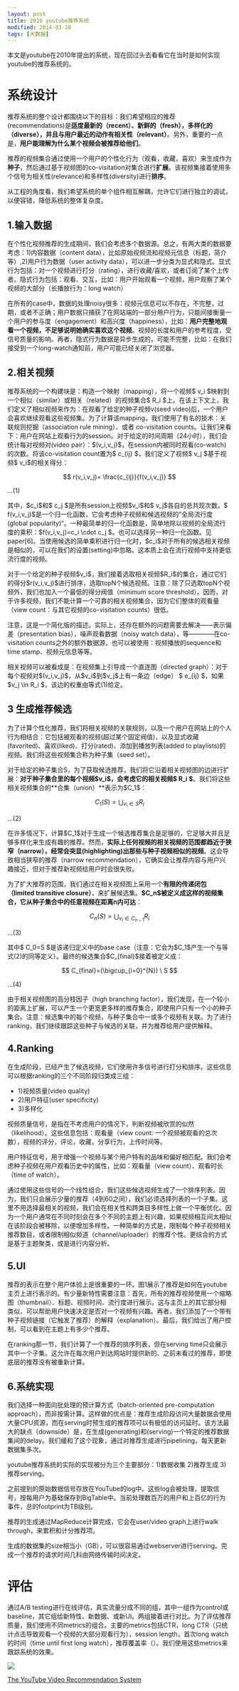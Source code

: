 ```yaml
---
layout: post
title: 2010 youtube推荐系统 
modified: 2014-03-28
tags: [大数据]
---
```


本文是youtube在2010年提出的系统，现在回过头去看看它在当时是如何实现youtube的推荐系统的。

# 系统设计

推荐系统的整个设计都围绕以下的目标：我们希望相应的推荐(recommendations)是**适度最新的（recent）、新鲜的（fresh），多样化的（diverse），并且与用户最近的动作有相关性（relevant）**。另外，重要的一点是，**用户能理解为什么某个视频会被推荐给他们**。

推荐的视频集合通过使用一个用户的个性化行为（观看，收藏，喜欢）来生成作为**种子**，然后通过基于视频图的co-visitation对集合进行**扩展**。该视频集接着使用多个信号为相关性(relevance)和多样性(diversity)进行**排序**。

从工程的角度看，我们希望系统的单个组件相互解耦，允许它们进行独立的调试，以便容错，降低系统的整体复杂度。

## 1.输入数据

在个性化视频推荐的生成期间，我们会考虑多个数据源。总之，有两大类的数据要考虑：1)内容数据（content data），比如原始视频流和视频元信息（标题，简介等）,2)用户行为数据（user activity data），可以进一步分类为显式和隐式。显式行为包括：对一个视频进行打分（rating），进行收藏/喜欢，或者订阅了某个上传者。隐式行为包括：观看、交互，比如：用户开始观看一个视频，用户观察了某个视频的大部分（长播放行为：long watch）

在所有的case中，数据的处理noisy很多：视频元信息可以不存在，不完整，过期，或者不正确；用户数据只捕获了在网站端的一部分用户行为，只能间接衡量一个用户的参与度（engagement）和高兴度（happiness），比如：**用户完整地观看一个视频，不足够说明她确实喜欢这个视频**。视频的长度和用户的参考程度，受信号质量的影响。再者，隐式行为数据是异步生成的，可能不完整，比如：在我们接受到一个long-watch通知前，用户可能已经关闭了浏览器。

## 2.相关视频

推荐系统的一个构建块是：构造一个映射（mapping），将一个视频\$ v_i \$映射到一个相似（similar）或相关（related）的视频集合\$ R_i \$上。在该上下文上，我们定义了相似视频来作为：在观看了给定的种子视频v(seed video)后，一个用户会喜欢继续观看这些视频集。为了计算该mapping，我们使用了有名的技术：关联规则挖掘（association rule mining）、或者 co-visitation counts。让我们来看下：用户在网站上观看行为的session。对于给定的时间周期（24小时），我们会统计每对视频对(video pair）：\$(v_i,v_j)\$，在session内被同时观看(co-watch)的次数。将该co-visitation count置为\$ c_{ij} \$，我们定义了视频\$ v_j \$基于视频\$ v_i\$的相关得分：

$$
r(v_i,v_j)= \frac{c_{ij}}{f(v_i,v_j)}
$$

...(1)

其中，\$c_i\$和\$ c_j \$是所有session上视频\$v_i\$和\$ v_j\$各自的总共现次数。\$ f(v_i,v_j)\$是一个归一化函数，它会考虑种子视频和候选视频的“全局流行度(global popularity)“。一种最简单的归一化函数是，简单地除以视频的全局流行度的乘积：\$f(v_i,v_j)=c_i \cdot c_j \$。也可以选择另一种归一化函数。见paper[6]。当使用候选的简单乘积进行归一化时，\$c_i\$对于所有的候选相关视频是相似的，可以在我们的设置(setting)中忽略。这本质上会在流行视频中支持更低流行度的视频。

对于一个给定的种子视频\$v_i\$，我们接着选取相关视频\$R_i\$的集合，通过它们的得分\$r(v_i,v_j)\$进行排序，选取topN个候选视频。注意：除了只选取topN个视频外，我们也加入一个最低的得分阀值（minimum score threshold）。因而，对于许多视频，我们不能计算一个可靠的相关视频集合，因为它们整体的观看量（view count：与其它视频的co-visitation counts）很低。

注意，这是一个简化版的描述。实际上，还存在额外的问题需要去解决——表示偏差（presentation bias），噪声观看数据（noisy watch data），等————在co-visitation counts之外的额外数据源，也可以被使用：视频播放的sequence和time stamp、视频元信息等等。

相关视频可以被看成是：在视频集上引导成一个直连图（directed graph）：对于每个视频对\$(v_i,v_j)\$，从\$v_i\$到\$v_j\$上有一条边（edge） \$ e_{ij} \$，如果\$v_j \in R_i \$，该边的权重由等式(1)给定。

## 3 生成推荐候选

为了计算个性化推荐，我们将相关视频的关联规则，以及一个用户在网站上的个人行为相结合：它包括被观看的视频(超过某个固定阀值)，以及显式收藏(favorited)、喜欢(liked)、打分(rated)、添加到播放列表(added to playlists)的视频。我们将这些视频集合称为种子集（seed set）。

对于给定的种子集合S，为了获取候选推荐，我们将它沿着相关视频图的边进行扩展：**对于种子集合里的每个视频\$v_i\$，会考虑它的相关视频\$ R_i \$**。我们将这些相关视频集合的**合集（union）**表示为\$C_1\$：

$$
C_1(S) = \bigcup_{v_i \in S} R_i
$$

...(2)

在许多情况下，计算\$C_1\$对于生成一个候选推荐集合是足够的，它足够大并且足够多样化来生成有趣的推荐。然而，**实际上任何视频的相关视频的范围都趋近于狭窄（narrow），经常会突显(highlighting)出那些与种子视频相似的视频**。这会导致相当狭窄的推荐（narrow recommendation），它确实会让推荐内容与用户兴趣接近，但对于推荐新视频给用户时会很失败。

为了扩大推荐的范围，我们通过在相关视频图上采用一个**有限的传递闭包（limited transitive closure）**，来扩展候选集。**\$C_n\$被定义成这样的视频集合，它从种子集合中的任意视频在距离n内可达**：

$$
C_n(S) = \bigcup_{v_i \in C_{n-1}} R_i
$$

...(3)

其中\$ C_0=S \$是该递归定义中的base case（注意：它会为\$C_1\$产生一个与等式(2)的同等定义）。最终的候选集合\$C_{final}\$接着被定义成：

$$
C_{final}=(\bigcup_{i=0}^{N}) \ S
$$

...(4)

由于相关视频图的高分枝因子（high branching factor），我们发现，在一个较小的距离上扩展，可以产生一个更宽更多样的推荐集合，即使用户只有一个小的种子集合。注意：候选集中的每个视频，与种子集合中一或多个视频有关联。为了进行ranking，我们继续跟踪这些种子与候选的关联，并为推荐给用户提供解释。

## 4.Ranking

在生成阶段，已经产生了候选视频，它们使用许多信号进行打分和排序。这些信息可以根据ranking的三个不同阶段归类成三组：

- 1)视频质量(video quality) 
- 2)用户特征(user specificity)  
- 3)多样化

视频质量信号，是指在不考虑用户的情况下，判断视频被欣赏的似然（likelihood）。这些信息包括：观看量（view count: 一个视频被观看的总次数），视频的评分，评论，收藏，分享行为，上传时间等。

用户特征信号，用于增强一个视频与某个用户特有的品味和偏好相匹配。我们会考虑种子视频在用户观看历史中的属性，比如：观看量（view count）、观看时长（time of watch）。

通过使用这些信号的一个线性组合，我们这些候选视频生成了一个排序列表。因为，我们只会展示少量的推荐（4到60之间），我们必须选择列表的一个子集。这里不用选择最相关的视频，我们会在相关性和跨类目多样性上做一个平衡优化。因为一个用户通常在不同时刻会在多个不同的主题上有兴趣，如果视频相互间太相似在该阶段会被移除，以便增加多样性。一种简单的方式是，限制每个种子视频相关推荐数目，或者限制相似频道（channel/uploader）的推荐个性。更综合的方式是基于主题聚类，或是进行内容分析。

## 5.UI

推荐的表示在整个用户体验上是很重要的一环。图1展示了推荐是如何在youtube主页上进行表示的。有少量新特性需要注意：首先，所有的推荐视频使用一个缩略图（thumbnail）、标题、视频时间、流行度进行展示。这与主页上的其它部分相类似，可以帮助用户快速决定是否对一个视频有兴趣。再者，我们添加了一个带有种子视频链接（它触发了推荐）的解释（explanation）。最后，我们给出了用户控制，可以看到在主题上有多少个推荐。

在ranking那一节，我们计算了一个推荐的排序列表，但在serving time只会展示其中一个子集。这允许在每次用户到达网站时提供新的、之前未看过的推荐，即使底层的推荐没有被重新计算。

## 6.系统实现

我们选择一种面向批处理的预计算方式（batch-oriented pre-computation approach），而非按需计算。这样做的优点是：推荐生成阶段访问大量数据会使用大量CPU资源，而在serving时预生成的推荐项可以有极低的访问延时。该方法最大的缺点（downside）是，在生成(generating)和(serving)一个特定的推荐数据集间的delay。我们缓和了这个现象，通过对推荐生成进行pipelining，每天更新数据集多次。

youtube推荐系统的实际的实现被分为三个主要部分：1)数据收集 2)推荐生成 3)推荐serving。

之前提到的原始数据信号存放在YouTube的log中。这些log会被处理，提取信号，按每用户为基础保存到BigTable中。当前处理数百万的用户和上百亿的行为事件，总的footprint为TB级别。

推荐的生成通过MapReduce计算完成，它会在user/video graph上进行walk through，来累积和计分推荐项。

生成的数据集的size相当小（GB），可以很容易通过webserver进行serving。完成一个推荐的请求时间几科由网络传输时间决定。

# 评估

通过A/B testing进行在线评估，真实流量分成不同的组，其中一组作为control或baseline，其它组给新特性、新数据、或新UI。两组接着进行对比。为了评估推荐质量，我们使用不同metrics的组合。主要的metrics包括CTR，long CTR（只统计点击导致观看一个视频的大部分观看行为），session length，首次long watch的时间（time until first long watch），推荐覆盖率（）。我们使用这些metrics来跟踪系统的效果。

<img src="http://pic.yupoo.com/wangdren23/GAHYXhpA/medish.jpg">


[The YouTube Video Recommendation System](https://pdfs.semanticscholar.org/e7d5/3f538f5239739d1f943c81d17e4a167c65c6.pdf)